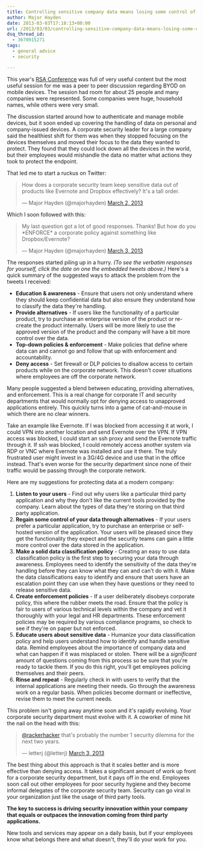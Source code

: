 ```yaml
---
title: Controlling sensitive company data means losing some control of it
author: Major Hayden
date: 2013-03-03T17:18:13+00:00
url: /2013/03/03/controlling-sensitive-company-data-means-losing-some-control-of-it/
dsq_thread_id:
  - 3678915271
tags:
  - general advice
  - security

---
```

This year's [RSA Conference][1] was full of very useful content but the most useful session for me was a peer to peer discussion regarding BYOD on mobile devices. The session had room for about 25 people and many companies were represented. Some companies were huge, household names, while others were very small.

The discussion started around how to authenticate and manage mobile devices, but it soon ended up covering the handling of data on personal and company-issued devices. A corporate security leader for a large company said the healthiest shift for them was when they stopped focusing on the devices themselves and moved their focus to the data they wanted to protect. They found that they could lock down all the devices in the world, but their employees would mishandle the data no matter what actions they took to protect the endpoint.

That led me to start a ruckus on Twitter:

<blockquote class="twitter-tweet tw-align-center" width="500">
  <p>
    How does a corporate security team keep sensitive data out of products like Evernote and Dropbox effectively? It's a tall order.
  </p>

  <p>
    &mdash; Major Hayden (@majorhayden) <a href="https://twitter.com/majorhayden/statuses/307996527501119488">March 2, 2013</a>
  </p>
</blockquote>



Which I soon followed with this:

<blockquote class="twitter-tweet tw-align-center" width="500">
  <p>
    My last question got a lot of good responses. Thanks! But how do you *ENFORCE* a corporate policy against something like Dropbox/Evernote?
  </p>

  <p>
    &mdash; Major Hayden (@majorhayden) <a href="https://twitter.com/majorhayden/statuses/308045768265195521">March 3, 2013</a>
  </p>
</blockquote>



The responses started piling up in a hurry. _(To see the verbatim responses for yourself, click the date on one the embedded tweets above.)_ Here's a quick summary of the suggested ways to attack the problem from the tweets I received:

  * **Education & awareness** - Ensure that users not only understand where they should keep confidential data but also ensure they understand how to classify the data they're handling.
  * **Provide alternatives** - If users like the functionality of a particular product, try to purchase an enterprise version of the product or re-create the product internally. Users will be more likely to use the approved version of the product and the company will have a bit more control over the data.
  * **Top-down policies & enforcement** - Make policies that define where data can and cannot go and follow that up with enforcement and accountability.
  * **Deny access** - Set firewall or DLP policies to disallow access to certain products while on the corporate network. This doesn't cover situations where employees are off the corporate network.

Many people suggested a blend between educating, providing alternatives, and enforcement. This is a real change for corporate IT and security departments that would normally opt for denying access to unapproved applications entirely. This quickly turns into a game of cat-and-mouse in which there are no clear winners.

Take an example like Evernote. If I was blocked from accessing it at work, I could VPN into another location and send Evernote over the VPN. If VPN access was blocked, I could start an ssh proxy and send the Evernote traffic through it. If ssh was blocked, I could remotely access another system via RDP or VNC where Evernote was installed and use it there. The truly frustrated user might invest in a 3G/4G device and use that in the office instead. That's even worse for the security department since none of their traffic would be passing through the corporate network.

Here are my suggestions for protecting data at a modern company:

  1. **Listen to your users** - Find out why users like a particular third party application and why they don't like the current tools provided by the company. Learn about the types of data they're storing on that third party application.
  2. **Regain some control of your data through alternatives** - If your users prefer a particular application, try to purchase an enterprise or self-hosted version of the application. Your users will be pleased since they get the functionality they expect and the security teams can gain a little more control over the data stored in the application.
  3. **Make a solid data classification policy** - Creating an easy to use data classification policy is the first step to securing your data through awareness. Employees need to identify the sensitivity of the data they're handling before they can know what they can and can't do with it. Make the data classifications easy to identify and ensure that users have an escalation point they can use when they have questions or they need to release sensitive data.
  4. **Create enforcement policies** - If a user deliberately disobeys corporate policy, this where the rubber meets the road. Ensure that the policy is fair to users of various technical levels within the company and vet it thoroughly with your legal and HR departments. These enforcement policies may be required by various compliance programs, so check to see if they're on paper but not enforced.
  5. **Educate users about sensitive data** - Humanize your data classification policy and help users understand how to identify and handle sensitive data. Remind employees about the importance of company data and what can happen if it was misplaced or stolen. There will be a _significant_ amount of questions coming from this process so be sure that you're ready to tackle them. If you do this right, you'll get employees policing themselves and their peers.
  6. **Rinse and repeat** - Regularly check in with users to verify that the internal applications are meeting their needs. Go through the awareness work on a regular basis. When policies become dormant or ineffective, revise them to meet the current needs.

This problem isn't going away anytime soon and it's rapidly evolving. Your corporate security department must evolve with it. A coworker of mine hit the nail on the head with this:

<blockquote class="twitter-tweet tw-align-center" width="500">
  <p>
    <a href="https://twitter.com/rackerhacker">@rackerhacker</a> that's probably the number 1 security dilemma for the next two years.
  </p>

  <p>
    &mdash; letterj (@letterj) <a href="https://twitter.com/letterj/statuses/308040745527410688">March 3, 2013</a>
  </p>
</blockquote>



The best thing about this approach is that it scales better and is more effective than denying access. It takes a significant amount of work up front for a corporate security department, but it pays off in the end. Employees soon call out other employees for poor security hygiene and they become informal delegates of the corporate security team. Security can go viral in your organization just like the usage of third party tools.

**The key to success is driving security innovation within your company that equals or outpaces the innovation coming from third party applications.**

New tools and services may appear on a daily basis, but if your employees know what belongs there and what doesn't, they'll do your work for you.

 [1]: http://www.rsaconference.com/events/2013/usa/index.htm
